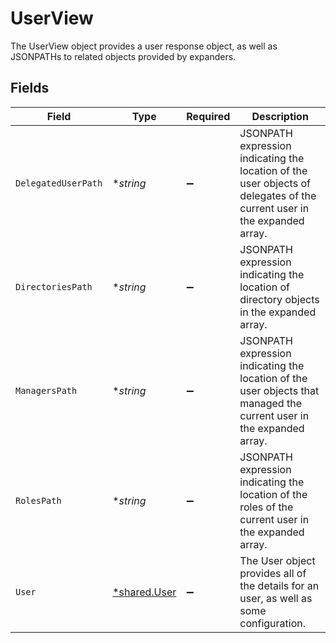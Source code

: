 # UserView

The UserView object provides a user response object, as well as JSONPATHs to related objects provided by expanders.


## Fields

| Field                                                                                                                   | Type                                                                                                                    | Required                                                                                                                | Description                                                                                                             |
| ----------------------------------------------------------------------------------------------------------------------- | ----------------------------------------------------------------------------------------------------------------------- | ----------------------------------------------------------------------------------------------------------------------- | ----------------------------------------------------------------------------------------------------------------------- |
| `DelegatedUserPath`                                                                                                     | **string*                                                                                                               | :heavy_minus_sign:                                                                                                      | JSONPATH expression indicating the location of the user objects of delegates of the current user in the expanded array. |
| `DirectoriesPath`                                                                                                       | **string*                                                                                                               | :heavy_minus_sign:                                                                                                      | JSONPATH expression indicating the location of directory objects in the expanded array.                                 |
| `ManagersPath`                                                                                                          | **string*                                                                                                               | :heavy_minus_sign:                                                                                                      | JSONPATH expression indicating the location of the user objects that managed the current user in the expanded array.    |
| `RolesPath`                                                                                                             | **string*                                                                                                               | :heavy_minus_sign:                                                                                                      | JSONPATH expression indicating the location of the roles of the current user in the expanded array.                     |
| `User`                                                                                                                  | [*shared.User](../../../pkg/models/shared/user.md)                                                                      | :heavy_minus_sign:                                                                                                      | The User object provides all of the details for an user, as well as some configuration.                                 |